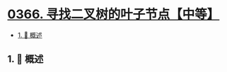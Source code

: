 # [0366. 寻找二叉树的叶子节点【中等】](https://github.com/tnotesjs/TNotes.leetcode/tree/main/notes/0366.%20%E5%AF%BB%E6%89%BE%E4%BA%8C%E5%8F%89%E6%A0%91%E7%9A%84%E5%8F%B6%E5%AD%90%E8%8A%82%E7%82%B9%E3%80%90%E4%B8%AD%E7%AD%89%E3%80%91)

<!-- region:toc -->

- [1. 📝 概述](#1--概述)

<!-- endregion:toc -->

## 1. 📝 概述

